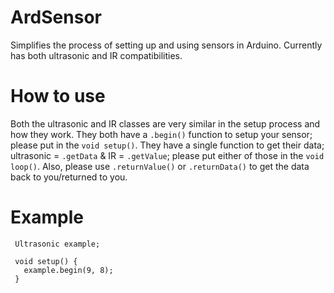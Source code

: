 # ArdSensor
Simplifies the process of setting up and using sensors in Arduino. Currently has both ultrasonic and IR compatibilities.

# How to use
Both the ultrasonic and IR classes are very similar in the setup process and how they work. They both have a `.begin()` function to setup your sensor; please put in the `void setup()`. They have a single function to get their data; ultrasonic = `.getData` & IR = `.getValue`; please put either of those in the `void loop()`. Also, please use `.returnValue()` or `.returnData()` to get the data back to you/returned to you. 

# Example
     Ultrasonic example;

     void setup() {
       example.begin(9, 8);
     }

  
